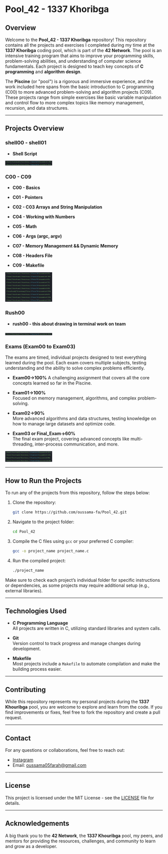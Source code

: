 # Pool_42 - 1337 Khoribga

## Overview

Welcome to the **Pool_42 - 1337 Khoribga** repository! This repository contains all the projects and exercises I completed during my time at the **1337 Khoribga** coding pool, which is part of the **42 Network**. The pool is an intensive training program that aims to improve your programming skills, problem-solving abilities, and understanding of computer science fundamentals. Each project is designed to teach key concepts of **C programming** and **algorithm design**.

The **Piscine** (or "pool") is a rigorous and immersive experience, and the work included here spans from the basic introduction to C programming (C00) to more advanced problem-solving and algorithm projects (C09). These projects range from simple exercises like basic variable manipulation and control flow to more complex topics like memory management, recursion, and data structures.

---

## Projects Overview

### **shell00 - shell01**
- **Shell Script**

<p>
  <img src="Shell.png" alt="Shell" width="150"/>
</p>

### **C00 - C09**

- **C00 - Basics**  
  
- **C01 - Pointers**  
  
- **C02 - C03 Arrays and  String Manipulation**  

- **C04 - Working with Numbers**  
  
- **C05 - Math**  

- **C06 - Args (argc, argv)**  

- **C07 - Memory Management && Dynamic Memory**  
  
- **C08 - Headers File**  
  
- **C09 - Makefile**

<p>
  <img src="Days.png" alt="DAYS" width="150"/>
</p>

### **Rush00**
- **rush00 - this about drawing in terminal work on team**

<p>
  <img src="Rush00.png" alt="RUSH" width="150"/>
</p>

### **Exams (Exam00 to Exam03)**

The exams are timed, individual projects designed to test everything learned during the pool. Each exam covers multiple subjects, testing understanding and the ability to solve complex problems efficiently.

- **Exam00->100%** 
  A challenging assignment that covers all the core concepts learned so far in the Piscine.
  
- **Exam01->100%**  
  Focused on memory management, algorithms, and complex problem-solving.
  
- **Exam02->90%**  
  More advanced algorithms and data structures, testing knowledge on how to manage large datasets and optimize code.
  
- **Exam03 or Final_Exam->60%**  
  The final exam project, covering advanced concepts like multi-threading, inter-process communication, and more.

<p>
  <img src="Exams.png" alt="EXAM_42" width="150"/>
</p>

---

## How to Run the Projects

To run any of the projects from this repository, follow the steps below:

1. Clone the repository:
    ```bash
    git clone https://github.com/oussama-fa/Pool_42.git
    ```

2. Navigate to the project folder:
    ```bash
    cd Pool_42
    ```

3. Compile the C files using `gcc` or your preferred C compiler:
    ```bash
    gcc -o project_name project_name.c
    ```

4. Run the compiled project:
    ```bash
    ./project_name
    ```

Make sure to check each project’s individual folder for specific instructions or dependencies, as some projects may require additional setup (e.g., external libraries).

---

## Technologies Used

- **C Programming Language**  
  All projects are written in C, utilizing standard libraries and system calls.

- **Git**  
  Version control to track progress and manage changes during development.

- **Makefile**  
  Most projects include a `Makefile` to automate compilation and make the building process easier.

---

## Contributing

While this repository represents my personal projects during the **1337 Khouribga** pool, you are welcome to explore and learn from the code. If you find improvements or fixes, feel free to fork the repository and create a pull request.

---

## Contact

For any questions or collaborations, feel free to reach out:

- [Instagram](https://www.instagram.com/oussama._.farah/)
- Email: oussama05farah@gmail.com

---

## License

This project is licensed under the MIT License - see the [LICENSE](LICENSE) file for details.

---

## Acknowledgements

A big thank you to the **42 Network**, the **1337 Khouribga** pool, my peers, and mentors for providing the resources, challenges, and community to learn and grow as a developer.
